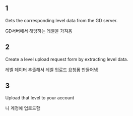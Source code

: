 ## 1

Gets the corresponding level data from the GD server.

GD서버에서 해당하는 레벨을 가져옴

## 2

Create a level upload request form by extracting level data.

레벨 데이터 추출해서 레벨 업로드 요청폼 만들어냄

## 3

Upload that level to your account

니 계정에 업로드함